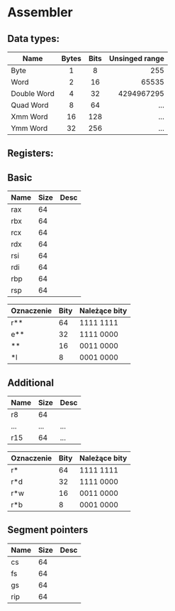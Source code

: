 # Assembler
## **Data types:**
| Name | Bytes | Bits | Unsinged range |
| --- |:---:|:---:|---:|
|Byte|1|8|255|
|Word|2|16|65535|
|Double Word|4|32|4294967295|
|Quad Word|8|64|...|
|Xmm Word|16|128|...|
|Ymm Word|32|256|...|
##  **Registers:**
## **Basic**
|Name|Size|Desc|
|---|---|---|
|rax|64|
|rbx|64|
|rcx|64|
|rdx|64|
|rsi|64|
|rdi|64|
|rbp|64|
|rsp|64|

|Oznaczenie|Bity|Należące bity|
|---|---|---|
|r** | 64 |1111 1111|
|e** | 32 |1111 0000|
|** | 16 |0011 0000|
|*l | 8 |0001 0000|

## **Additional**
|Name|Size|Desc|
|---|---|---|
|r8|64||
|...|...|...|
|r15|64|...|

|Oznaczenie|Bity|Należące bity|
|---|---|---|
|r* | 64 |1111 1111|
|r*d | 32 |1111 0000|
|r*w | 16 |0011 0000|
|r*b | 8 |0001 0000|

## **Segment pointers**
|Name|Size|Desc|
|---|---|---|
|cs|64||
|fs|64||
|gs|64||
|rip|64||